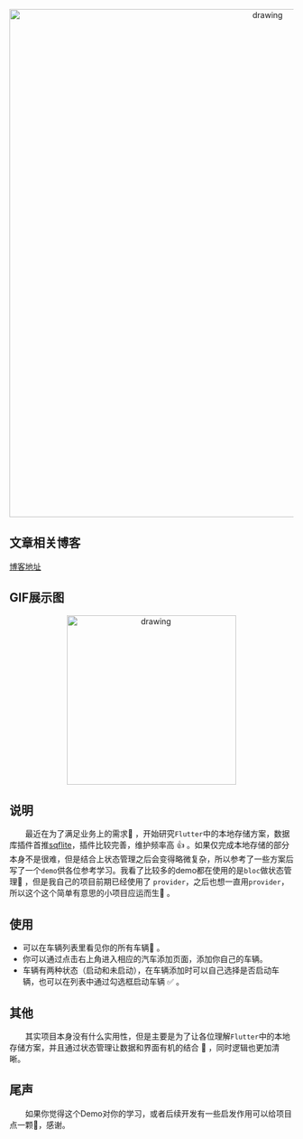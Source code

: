 <p align="center">
<img src=https://github.com/tongyangsheng/flutter_database_demo/blob/master/showImage.png alt="drawing" width="900">
</p>

## 文章相关博客
[博客地址](https://juejin.im/post/6863236259335766024)

## GIF展示图
<p align="center">
<img src=https://github.com/tongyangsheng/flutter_database_demo/blob/master/showGif.gif alt="drawing" width="300">
</p>

## 说明
&emsp;&emsp;最近在为了满足业务上的需求🤔 ，开始研究`Flutter`中的本地存储方案，数据库插件首推[sqflite](https://pub.dev/packages/sqflite)，插件比较完善，维护频率高 👍 。如果仅完成本地存储的部分本身不是很难，但是结合上状态管理之后会变得略微复杂，所以参考了一些方案后写了一个`demo`供各位参考学习。我看了比较多的demo都在使用的是`bloc`做状态管理🐳 ，但是我自己的项目前期已经使用了   `provider`，之后也想一直用`provider`，所以这个这个简单有意思的小项目应运而生🔮 。
## 使用
* 可以在车辆列表里看见你的所有车辆🚗 。<br/>
* 你可以通过点击右上角进入相应的汽车添加页面，添加你自己的车辆。<br/>
* 车辆有两种状态（启动和未启动），在车辆添加时可以自己选择是否启动车辆，也可以在列表中通过勾选框启动车辆 ✅ 。
## 其他
&emsp;&emsp;其实项目本身没有什么实用性，但是主要是为了让各位理解`Flutter`中的本地存储方案，并且通过状态管理让数据和界面有机的结合 🤪 ，同时逻辑也更加清晰。
## 尾声
&emsp;&emsp;如果你觉得这个Demo对你的学习，或者后续开发有一些启发作用可以给项目点一颗🌟，感谢。
